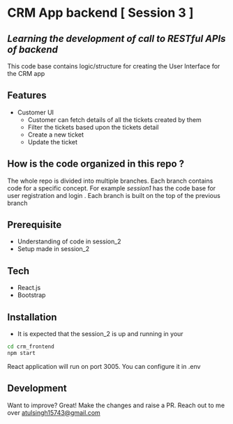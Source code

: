 # CRM App backend [ Session 3 ]
## _Learning the development of call to RESTful APIs of backend_ 

This code base contains logic/structure  for creating the User Interface for the CRM app

## Features
* Customer UI
  * Customer can fetch details of all the tickets created by them
  * Filter the tickets based upon the tickets detail
  * Create a new ticket
  * Update the ticket

## How is the code organized in this repo ?
The whole repo is divided into multiple branches. Each branch contains code for a specific concept. For example _session1_ has the code base for user registration and login . Each branch is built on the top of the previous branch

## Prerequisite
- Understanding of code in session_2
- Setup made in session_2


## Tech
- React.js
- Bootstrap
  
## Installation
* It is expected that the session_2 is up and running in your 
```sh
cd crm_frontend
npm start
```
React application will run on port 3005. You can configure it in .env

## Development

Want to improve? Great!
Make the changes and raise a PR. Reach out to me over atulsingh15743@gmail.com

